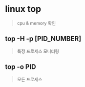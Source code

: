 # linux top

> cpu & memory 확인

## top -H -p [PID_NUMBER]

> 특정 프로세스 모니터링

## top -o PID

> 모든 프로세스

